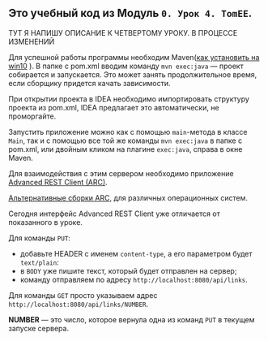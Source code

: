 ## Это учебный код из Модуль `0. Урок 4. TomEE`.

ТУТ Я НАПИШУ ОПИСАНИЕ К ЧЕТВЕРТОМУ УРОКУ. В ПРОЦЕССЕ ИЗМЕНЕНИЙ


Для успешной работы программы необходим
Maven([как установить на win10](https://www.youtube.com/watch?v=HaCyw2PlQAQ&list=PLsQAG1V_t58DB5mSct0PGrq4u7biH2BuP) ).
 В папке с pom.xml вводим команду `mvn exec:java` — проект собирается и запускается. 
 Это может занять продолжительное время, если сборщику придется качать зависимости.


При открытии проекта в IDEA необходимо импортировать структуру проекта из pom.xml, IDEA
предлагает это автоматически, не проморгайте.

Запустить приложение можно как с помощью `main`-метода в классе `Main`, так и с помощью все той же
команды `mvn exec:java` в папке с pom.xml, или двойным кликом на плагине `exec:java`, справа 
в окне Maven.

Для взаимодействия с этим сервером необходимо приложение
[Advanced REST Client (ARC)](https://install.advancedrestclient.com/#/install).

[Альтернативные сборки ARC](https://github.com/advanced-rest-client/arc-electron/releases),
для различных операционных систем.

Сегодня интерфейс Advanced REST Client уже отличается от показанного в уроке. 

Для команды `PUT`: 
- добавьте HEADER с именем `content-type`, а его параметром будет `text/plain`:
- в `BODY` уже пишите текст, который будет отправлен на сервер;
- команду отправляем по адресу `http://localhost:8080/api/links`.

Для команды `GET` просто указываем адрес `http://localhost:8080/api/links/NUMBER`.

**NUMBER** — это число, которое вернула одна из команд `PUT` в текущем запуске сервера.

